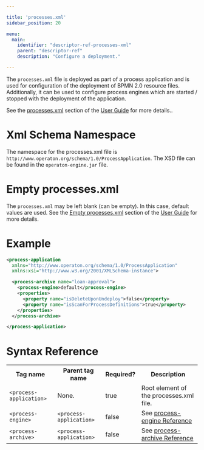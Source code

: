 ```yaml
---

title: 'processes.xml'
sidebar_position: 20

menu:
  main:
    identifier: "descriptor-ref-processes-xml"
    parent: "descriptor-ref"
    description: "Configure a deployment."

---
```



The `processes.xml` file is deployed as part of a process application and is used for configuration of the deployment of BPMN 2.0 resource files. Additionally, it can be used to configure process engines which are started / stopped with the deployment of the application.

See the [processes.xml](../../user-guide/process-applications/the-processes-xml-deployment-descriptor.md) section of the <a href="../../user-guide">User Guide</a> for more details..


# Xml Schema Namespace

The namespace for the processes.xml file is `http://www.operaton.org/schema/1.0/ProcessApplication`. The XSD file can be found in the `operaton-engine.jar` file.


# Empty processes.xml

The `processes.xml` may be left blank (can be empty). In this case, default values are used. See the [Empty processes.xml](../../user-guide/process-applications/the-processes-xml-deployment-descriptor.md#empty-processes-xml) section of the [User Guide](../../user-guide/index.md) for more details.


# Example

```xml
<process-application
  xmlns="http://www.operaton.org/schema/1.0/ProcessApplication"
  xmlns:xsi="http://www.w3.org/2001/XMLSchema-instance">

  <process-archive name="loan-approval">
    <process-engine>default</process-engine>
    <properties>
      <property name="isDeleteUponUndeploy">false</property>
      <property name="isScanForProcessDefinitions">true</property>
    </properties>
  </process-archive>

</process-application>
```


# Syntax Reference

<table class="table table-striped">
  <tr>
    <th>Tag name</th>
    <th>Parent tag name</th>
    <th>Required?</th>
    <th>Description</th>
  </tr>
  <tr>
    <td><code>&lt;process-application&gt;</code></td>
    <td>None.</td>
    <td>true</td>
    <td>Root element of the processes.xml file.</td>
  </tr>
  <tr>
    <td><code>&lt;process-engine&gt;</code></td>
    <td><code>&lt;process-application&gt;</code></td>
    <td>false</td>
    <td>See <a href="../reference/deployment-descriptors/tags/process-engine.md">process-engine Reference</a></td>
  </tr>
    <tr>
    <td><code>&lt;process-archive&gt;</code></td>
    <td><code>&lt;process-application&gt;</code></td>
    <td>false</td>
    <td>See <a href="../reference/deployment-descriptors/tags/process-archive.md">process-archive Reference</a></td>
  </tr>
</table>
